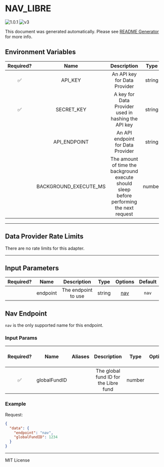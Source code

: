 # NAV_LIBRE

![1.0.1](https://img.shields.io/github/package-json/v/smartcontractkit/external-adapters-js?filename=packages/sources/nav-libre/package.json) ![v3](https://img.shields.io/badge/framework%20version-v3-blueviolet)

This document was generated automatically. Please see [README Generator](../../scripts#readme-generator) for more info.

## Environment Variables

| Required? |         Name          |                                        Description                                        |  Type  | Options |              Default              |
| :-------: | :-------------------: | :---------------------------------------------------------------------------------------: | :----: | :-----: | :-------------------------------: |
|    ✅     |        API_KEY        |                               An API key for Data Provider                                | string |         |                                   |
|    ✅     |      SECRET_KEY       |                    A key for Data Provider used in hashing the API key                    | string |         |                                   |
|           |     API_ENDPOINT      |                             An API endpoint for Data Provider                             | string |         | `https://api.navfundservices.com` |
|           | BACKGROUND_EXECUTE_MS | The amount of time the background execute should sleep before performing the next request | number |         |             `120000`              |

---

## Data Provider Rate Limits

There are no rate limits for this adapter.

---

## Input Parameters

| Required? |   Name   |     Description     |  Type  |       Options        | Default |
| :-------: | :------: | :-----------------: | :----: | :------------------: | :-----: |
|           | endpoint | The endpoint to use | string | [nav](#nav-endpoint) |  `nav`  |

## Nav Endpoint

`nav` is the only supported name for this endpoint.

### Input Params

| Required? |     Name     | Aliases |              Description              |  Type  | Options | Default | Depends On | Not Valid With |
| :-------: | :----------: | :-----: | :-----------------------------------: | :----: | :-----: | :-----: | :--------: | :------------: |
|    ✅     | globalFundID |         | The global fund ID for the Libre fund | number |         |         |            |                |

### Example

Request:

```json
{
  "data": {
    "endpoint": "nav",
    "globalFundID": 1234
  }
}
```

---

MIT License
